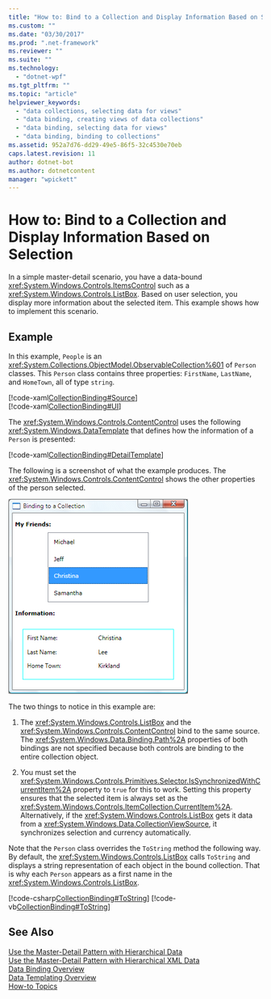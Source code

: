 ```yaml
---
title: "How to: Bind to a Collection and Display Information Based on Selection | Microsoft Docs"
ms.custom: ""
ms.date: "03/30/2017"
ms.prod: ".net-framework"
ms.reviewer: ""
ms.suite: ""
ms.technology: 
  - "dotnet-wpf"
ms.tgt_pltfrm: ""
ms.topic: "article"
helpviewer_keywords: 
  - "data collections, selecting data for views"
  - "data binding, creating views of data collections"
  - "data binding, selecting data for views"
  - "data binding, binding to collections"
ms.assetid: 952a7d76-dd29-49e5-86f5-32c4530e70eb
caps.latest.revision: 11
author: dotnet-bot
ms.author: dotnetcontent
manager: "wpickett"
---
```

# How to: Bind to a Collection and Display Information Based on Selection
In a simple master-detail scenario, you have a data-bound <xref:System.Windows.Controls.ItemsControl> such as a <xref:System.Windows.Controls.ListBox>. Based on user selection, you display more information about the selected item. This example shows how to implement this scenario.  
  
## Example  
 In this example, `People` is an <xref:System.Collections.ObjectModel.ObservableCollection%601> of `Person` classes. This `Person` class contains three properties: `FirstName`, `LastName`, and `HomeTown`, all of type `string`.  
  
 [!code-xaml[CollectionBinding#Source](../../../../samples/snippets/csharp/VS_Snippets_Wpf/CollectionBinding/CSharp/Window1.xaml#source)]  
[!code-xaml[CollectionBinding#UI](../../../../samples/snippets/csharp/VS_Snippets_Wpf/CollectionBinding/CSharp/Window1.xaml#ui)]  
  
 The <xref:System.Windows.Controls.ContentControl> uses the following <xref:System.Windows.DataTemplate> that defines how the information of a `Person` is presented:  
  
 [!code-xaml[CollectionBinding#DetailTemplate](../../../../samples/snippets/csharp/VS_Snippets_Wpf/CollectionBinding/CSharp/Window1.xaml#detailtemplate)]  
  
 The following is a screenshot of what the example produces. The <xref:System.Windows.Controls.ContentControl> shows the other properties of the person selected.  
  
 ![Binding to a collection](../../../../docs/framework/wpf/data/media/databinding-collectionbindingsample.png "DataBinding_CollectionBindingSample")  
  
 The two things to notice in this example are:  
  
1.  The <xref:System.Windows.Controls.ListBox> and the <xref:System.Windows.Controls.ContentControl> bind to the same source. The <xref:System.Windows.Data.Binding.Path%2A> properties of both bindings are not specified because both controls are binding to the entire collection object.  
  
2.  You must set the <xref:System.Windows.Controls.Primitives.Selector.IsSynchronizedWithCurrentItem%2A> property to `true` for this to work. Setting this property ensures that the selected item is always set as the <xref:System.Windows.Controls.ItemCollection.CurrentItem%2A>. Alternatively, if the <xref:System.Windows.Controls.ListBox> gets it data from a <xref:System.Windows.Data.CollectionViewSource>, it synchronizes selection and currency automatically.  
  
 Note that the `Person` class overrides the `ToString` method the following way. By default, the <xref:System.Windows.Controls.ListBox> calls `ToString` and displays a string representation of each object in the bound collection. That is why each `Person` appears as a first name in the <xref:System.Windows.Controls.ListBox>.  
  
 [!code-csharp[CollectionBinding#ToString](../../../../samples/snippets/csharp/VS_Snippets_Wpf/CollectionBinding/CSharp/Data.cs#tostring)]
 [!code-vb[CollectionBinding#ToString](../../../../samples/snippets/visualbasic/VS_Snippets_Wpf/CollectionBinding/VisualBasic/Person.vb#tostring)]  
  
## See Also  
 [Use the Master-Detail Pattern with Hierarchical Data](../../../../docs/framework/wpf/data/how-to-use-the-master-detail-pattern-with-hierarchical-data.md)   
 [Use the Master-Detail Pattern with Hierarchical XML Data](../../../../docs/framework/wpf/data/how-to-use-the-master-detail-pattern-with-hierarchical-xml-data.md)   
 [Data Binding Overview](../../../../docs/framework/wpf/data/data-binding-overview.md)   
 [Data Templating Overview](../../../../docs/framework/wpf/data/data-templating-overview.md)   
 [How-to Topics](../../../../docs/framework/wpf/data/data-binding-how-to-topics.md)
